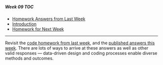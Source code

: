 ##### Week 09 TOC
- [Homework Answers from Last Week](answers.md)
- [Introduction](readme.md)
- [Homework for Next Week](homework.md)

-----

Revisit the [code homework from last week](../week08/homework.md), and the [published answers this week](answers.md). There are lots of ways to arrive at these answers as well as other valid responses — data-driven design and coding processes enable diverse methods and outcomes.
